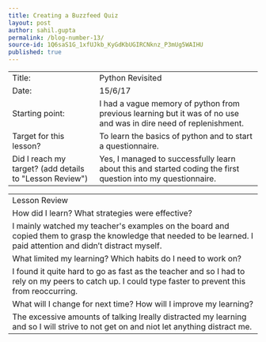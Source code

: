 ```yaml
---
title: Creating a Buzzfeed Quiz
layout: post
author: sahil.gupta
permalink: /blog-number-13/
source-id: 1Q6saS1G_1xfUJkb_KyGdKbUGIRCNknz_P3mUg5WAIHU
published: true
---
```

<table>
  <tr>
    <td>Title:</td>
    <td>Python Revisited</td>
  </tr>
  <tr>
    <td>Date:</td>
    <td>15/6/17</td>
  </tr>
  <tr>
    <td>Starting point:</td>
    <td>I had a vague memory of python from previous learning but it was of no use and was in dire need of replenishment.</td>
  </tr>
  <tr>
    <td>Target for this lesson?</td>
    <td>To learn the basics of python and to start a questionnaire.</td>
  </tr>
  <tr>
    <td>Did I reach my target? 
(add details to "Lesson Review")</td>
    <td>Yes, I managed to successfully learn about this and started coding the first question into my questionnaire.</td>
  </tr>
</table>


<table>
  <tr>
    <td>Lesson Review</td>
  </tr>
  <tr>
    <td>How did I learn? What strategies were effective? </td>
  </tr>
  <tr>
    <td>I mainly watched my teacher's examples on the board and copied them to grasp the knowledge that needed to be learned. I paid attention and didn’t distract myself.</td>
  </tr>
  <tr>
    <td>What limited my learning? Which habits do I need to work on? </td>
  </tr>
  <tr>
    <td>I found it quite hard to go as fast as the teacher and so I had to rely on my peers to catch up. I could type faster to prevent this from reoccurring.</td>
  </tr>
  <tr>
    <td>What will I change for next time? How will I improve my learning?</td>
  </tr>
  <tr>
    <td>The excessive amounts of talking lreally distracted my learning and so I will strive to not get on and niot let anything distract me.</td>
  </tr>
  <script src="//repl.it/embed/IvPr/1.js"></script>
</table>


